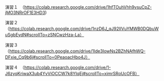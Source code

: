 演習１　（https://colab.research.google.com/drive/1hfTOuhVhh9vsuCpZ-jMO3NRrOF1E3HD3)  

演習２　（https://colab.research.google.com/drive/1nzD6J_qJ92IIVuYMWB0DQbuWuSgbEydN#scrollTo=zSNCwzHza-La）  

演習３　（https://colab.research.google.com/drive/1Ide3IowNs2BZhNAfhWQ-DFxie_Cq9b6j#scrollTo=0PeaoacHbo4J）  

演習４　（https://colab.research.google.com/drive/1-J6zyqKriwaX3ub4YvViOCCW7k8YIqEj#scrollTo=ximrSRoUcOFB）
